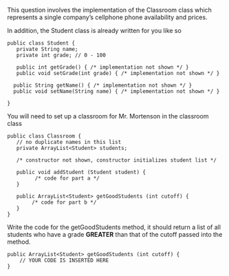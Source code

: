 This question involves the implementation of the Classroom class which represents a single company’s cellphone phone availability and prices.

In addition, the Student class is already written for you like so

```
public class Student {
   private String name;
   private int grade; // 0 - 100
   
   public int getGrade() { /* implementation not shown */ }
   public void setGrade(int grade) { /* implementation not shown */ }

  public String getName() { /* implementation not shown */ }
  public void setName(String name) { /* implementation not shown */ }

}
```

You will need to set up a classroom for Mr. Mortenson in the classroom class

```
public class Classroom {
   // no duplicate names in this list
   private ArrayList<Student> students;

   /* constructor not shown, constructor initializes student list */

   public void addStudent (Student student) {
         /* code for part a */
   } 

   public ArrayList<Student> getGoodStudents (int cutoff) {
        /* code for part b */
   }
}
```

Write the code for the getGoodStudents method, it should return a list of all students who have a grade **GREATER** than that of the cutoff passed into the method.

```
public ArrayList<Student> getGoodStudents (int cutoff) {
    // YOUR CODE IS INSERTED HERE
}
```

